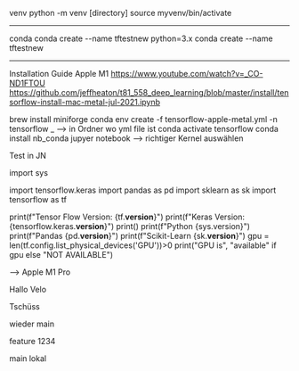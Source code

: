 
venv
 python -m venv [directory]
 source myvenv/bin/activate

*********************************************

conda
conda create --name tftestnew python=3.x
conda create --name tftestnew

*********************************************

Installation Guide Apple M1
https://www.youtube.com/watch?v=_CO-ND1FTOU
https://github.com/jeffheaton/t81_558_deep_learning/blob/master/install/tensorflow-install-mac-metal-jul-2021.ipynb


brew install miniforge
conda env create -f tensorflow-apple-metal.yml -n tensorflow _      --> in Ordner wo yml file ist
conda activate tensorflow
conda install nb_conda
jupyer notebook       --> richtiger Kernel auswählen



Test in JN

import sys

import tensorflow.keras
import pandas as pd
import sklearn as sk
import tensorflow as tf

print(f"Tensor Flow Version: {tf.__version__}")
print(f"Keras Version: {tensorflow.keras.__version__}")
print()
print(f"Python {sys.version}")
print(f"Pandas {pd.__version__}")
print(f"Scikit-Learn {sk.__version__}")
gpu = len(tf.config.list_physical_devices('GPU'))>0
print("GPU is", "available" if gpu else "NOT AVAILABLE")

--> Apple M1 Pro


Hallo Velo

Tschüss


wieder main

feature 1234

main lokal
